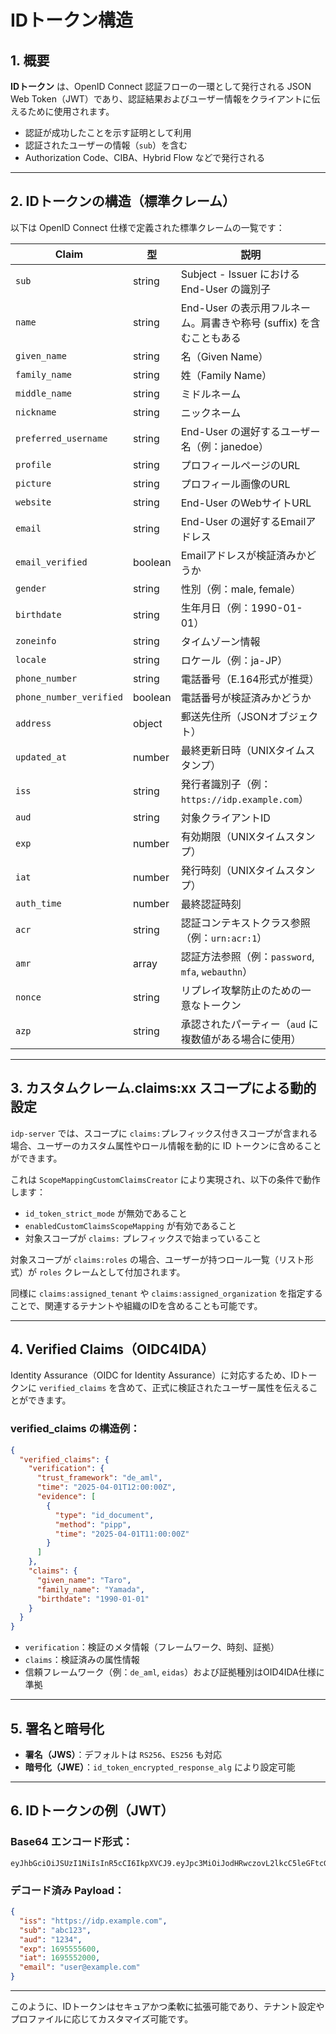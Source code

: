 # IDトークン構造

## 1. 概要

**IDトークン** は、OpenID Connect 認証フローの一環として発行される JSON Web
Token（JWT）であり、認証結果およびユーザー情報をクライアントに伝えるために使用されます。

* 認証が成功したことを示す証明として利用
* 認証されたユーザーの情報（`sub`）を含む
* Authorization Code、CIBA、Hybrid Flow などで発行される

---

## 2. IDトークンの構造（標準クレーム）

以下は OpenID Connect 仕様で定義された標準クレームの一覧です：

| Claim                   | 型       | 説明                                          |
|-------------------------|---------|---------------------------------------------|
| `sub`                   | string  | Subject - Issuer における End-User の識別子         |
| `name`                  | string  | End-User の表示用フルネーム。肩書きや称号 (suffix) を含むこともある |
| `given_name`            | string  | 名（Given Name）                               |
| `family_name`           | string  | 姓（Family Name）                              |
| `middle_name`           | string  | ミドルネーム                                      |
| `nickname`              | string  | ニックネーム                                      |
| `preferred_username`    | string  | End-User の選好するユーザー名（例：janedoe）              |
| `profile`               | string  | プロフィールページのURL                               |
| `picture`               | string  | プロフィール画像のURL                                |
| `website`               | string  | End-User のWebサイトURL                         |
| `email`                 | string  | End-User の選好するEmailアドレス                     |
| `email_verified`        | boolean | Emailアドレスが検証済みかどうか                          |
| `gender`                | string  | 性別（例：male, female）                          |
| `birthdate`             | string  | 生年月日（例：1990-01-01）                          |
| `zoneinfo`              | string  | タイムゾーン情報                                    |
| `locale`                | string  | ロケール（例：ja-JP）                               |
| `phone_number`          | string  | 電話番号（E.164形式が推奨）                            |
| `phone_number_verified` | boolean | 電話番号が検証済みかどうか                               |
| `address`               | object  | 郵送先住所（JSONオブジェクト）                           |
| `updated_at`            | number  | 最終更新日時（UNIXタイムスタンプ）                         |
| `iss`                   | string  | 発行者識別子（例：`https://idp.example.com`）         |
| `aud`                   | string  | 対象クライアントID                                  |
| `exp`                   | number  | 有効期限（UNIXタイムスタンプ）                           |
| `iat`                   | number  | 発行時刻（UNIXタイムスタンプ）                           |
| `auth_time`             | number  | 最終認証時刻                                      |
| `acr`                   | string  | 認証コンテキストクラス参照（例：`urn:acr:1`）                |
| `amr`                   | array   | 認証方法参照（例：`password`, `mfa`, `webauthn`）     |
| `nonce`                 | string  | リプレイ攻撃防止のための一意なトークン                         |
| `azp`                   | string  | 承認されたパーティー（`aud` に複数値がある場合に使用）              |

---

## 3. カスタムクレーム.claims:xx スコープによる動的設定

`idp-server` では、スコープに `claims:`プレフィックス付きスコープが含まれる場合、ユーザーのカスタム属性やロール情報を動的に
ID トークンに含めることができます。

これは `ScopeMappingCustomClaimsCreator` により実現され、以下の条件で動作します：

* `id_token_strict_mode` が無効であること
* `enabledCustomClaimsScopeMapping` が有効であること
* 対象スコープが `claims:` プレフィックスで始まっていること

対象スコープが `claims:roles` の場合、ユーザーが持つロール一覧（リスト形式）が `roles` クレームとして付加されます。

同様に `claims:assigned_tenant` や `claims:assigned_organization` を指定することで、関連するテナントや組織のIDを含めることも可能です。

---

## 4. Verified Claims（OIDC4IDA）

Identity Assurance（OIDC for Identity Assurance）に対応するため、IDトークンに `verified_claims`
を含めて、正式に検証されたユーザー属性を伝えることができます。

### verified_claims の構造例：

```json
{
  "verified_claims": {
    "verification": {
      "trust_framework": "de_aml",
      "time": "2025-04-01T12:00:00Z",
      "evidence": [
        {
          "type": "id_document",
          "method": "pipp",
          "time": "2025-04-01T11:00:00Z"
        }
      ]
    },
    "claims": {
      "given_name": "Taro",
      "family_name": "Yamada",
      "birthdate": "1990-01-01"
    }
  }
}
```

* `verification`：検証のメタ情報（フレームワーク、時刻、証拠）
* `claims`：検証済みの属性情報
* 信頼フレームワーク（例：`de_aml`, `eidas`）および証拠種別はOID4IDA仕様に準拠

---

## 5. 署名と暗号化

* **署名（JWS）**：デフォルトは `RS256`、`ES256` も対応
* **暗号化（JWE）**：`id_token_encrypted_response_alg` により設定可能

---

## 6. IDトークンの例（JWT）

### Base64 エンコード形式：

```
eyJhbGciOiJSUzI1NiIsInR5cCI6IkpXVCJ9.eyJpc3MiOiJodHRwczovL2lkcC5leGFtcGxlLmNvbSIsInN1YiI6ImFiYzEyMyIsImF1ZCI6IjEyMzQiLCJleHAiOjE2OTU1NTU2MDAsImlhdCI6MTY5NTU1MjAwMCwiZW1haWwiOiJ1c2VyQGV4YW1wbGUuY29tIn0.XYZ
```

### デコード済み Payload：

```json
{
  "iss": "https://idp.example.com",
  "sub": "abc123",
  "aud": "1234",
  "exp": 1695555600,
  "iat": 1695552000,
  "email": "user@example.com"
}
```

---

このように、IDトークンはセキュアかつ柔軟に拡張可能であり、テナント設定やプロファイルに応じてカスタマイズ可能です。

